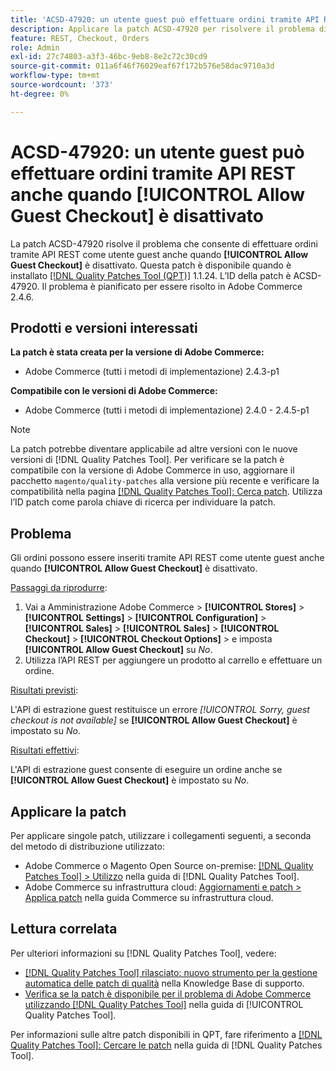 ```yaml
---
title: 'ACSD-47920: un utente guest può effettuare ordini tramite API REST anche quando [!UICONTROL Allow Guest Checkout] è disattivato'
description: Applicare la patch ACSD-47920 per risolvere il problema di Adobe Commerce, in cui è possibile effettuare ordini tramite API REST come utente guest anche quando [!UICONTROL Allow Guest Checkout] è disattivato.
feature: REST, Checkout, Orders
role: Admin
exl-id: 27c74803-a3f3-46bc-9eb8-8e2c72c30cd9
source-git-commit: 011a6f46f76029eaf67f172b576e58dac9710a3d
workflow-type: tm+mt
source-wordcount: '373'
ht-degree: 0%

---
```


# ACSD-47920: un utente guest può effettuare ordini tramite API REST anche quando **[!UICONTROL Allow Guest Checkout]** è disattivato

La patch ACSD-47920 risolve il problema che consente di effettuare ordini tramite API REST come utente guest anche quando **[!UICONTROL Allow Guest Checkout]** è disattivato. Questa patch è disponibile quando è installato [[!DNL Quality Patches Tool (QPT)]](https://experienceleague.adobe.com/it/docs/commerce-operations/tools/quality-patches-tool/quality-patches-tool-to-self-serve-quality-patches) 1.1.24. L’ID della patch è ACSD-47920. Il problema è pianificato per essere risolto in Adobe Commerce 2.4.6.

## Prodotti e versioni interessati

**La patch è stata creata per la versione di Adobe Commerce:**

* Adobe Commerce (tutti i metodi di implementazione) 2.4.3-p1

**Compatibile con le versioni di Adobe Commerce:**

* Adobe Commerce (tutti i metodi di implementazione) 2.4.0 - 2.4.5-p1

>[!NOTE]
>
>La patch potrebbe diventare applicabile ad altre versioni con le nuove versioni di [!DNL Quality Patches Tool]. Per verificare se la patch è compatibile con la versione di Adobe Commerce in uso, aggiornare il pacchetto `magento/quality-patches` alla versione più recente e verificare la compatibilità nella pagina [[!DNL Quality Patches Tool]: Cerca patch](https://experienceleague.adobe.com/tools/commerce-quality-patches/index.html?lang=it). Utilizza l’ID patch come parola chiave di ricerca per individuare la patch.

## Problema

Gli ordini possono essere inseriti tramite API REST come utente guest anche quando **[!UICONTROL Allow Guest Checkout]** è disattivato.

<u>Passaggi da riprodurre</u>:

1. Vai a Amministrazione Adobe Commerce > **[!UICONTROL Stores]** > **[!UICONTROL Settings]** > **[!UICONTROL Configuration]** > **[!UICONTROL Sales]** > **[!UICONTROL Sales]** > **[!UICONTROL Checkout]** > **[!UICONTROL Checkout Options]** > e imposta **[!UICONTROL Allow Guest Checkout]** su _No_.
1. Utilizza l’API REST per aggiungere un prodotto al carrello e effettuare un ordine.

<u>Risultati previsti</u>:

L&#39;API di estrazione guest restituisce un errore *[!UICONTROL Sorry, guest checkout is not available]* se **[!UICONTROL Allow Guest Checkout]** è impostato su _No_.

<u>Risultati effettivi</u>:

L&#39;API di estrazione guest consente di eseguire un ordine anche se **[!UICONTROL Allow Guest Checkout]** è impostato su _No_.

## Applicare la patch

Per applicare singole patch, utilizzare i collegamenti seguenti, a seconda del metodo di distribuzione utilizzato:

* Adobe Commerce o Magento Open Source on-premise: [[!DNL Quality Patches Tool] > Utilizzo](/help/tools/quality-patches-tool/usage.md) nella guida di [!DNL Quality Patches Tool].
* Adobe Commerce su infrastruttura cloud: [Aggiornamenti e patch > Applica patch](https://experienceleague.adobe.com/docs/commerce-cloud-service/user-guide/develop/upgrade/apply-patches.html?lang=it) nella guida Commerce su infrastruttura cloud.

## Lettura correlata

Per ulteriori informazioni su [!DNL Quality Patches Tool], vedere:

* [[!DNL Quality Patches Tool] rilasciato: nuovo strumento per la gestione automatica delle patch di qualità](https://experienceleague.adobe.com/it/docs/commerce-operations/tools/quality-patches-tool/quality-patches-tool-to-self-serve-quality-patches) nella Knowledge Base di supporto.
* [Verifica se la patch è disponibile per il problema di Adobe Commerce utilizzando  [!DNL Quality Patches Tool]](/help/tools/quality-patches-tool/patches-available-in-qpt/check-patch-for-magento-issue-with-magento-quality-patches.md) nella guida di [!UICONTROL Quality Patches Tool].


Per informazioni sulle altre patch disponibili in QPT, fare riferimento a [[!DNL Quality Patches Tool]: Cercare le patch](https://experienceleague.adobe.com/tools/commerce-quality-patches/index.html?lang=it) nella guida di [!DNL Quality Patches Tool].
